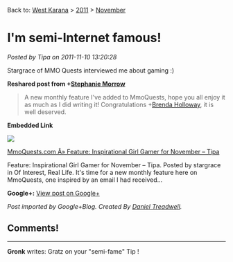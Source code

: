 Back to: [West Karana](/posts/westkarana.md) > [2011](/posts/2011/westkarana.md) > [November](./westkarana.md)
# I'm semi-Internet famous!

*Posted by Tipa on 2011-11-10 13:20:28*

Stargrace of MMO Quests interviewed me about gaming :)  
  
**Reshared post from +[Stephanie Morrow](https://plus.google.com/101848509345653775667)**  

> A new monthly feature I've added to MmoQuests, hope you all enjoy it as much as I did writing it! Congratulations +[Brenda Holloway](https://plus.google.com/108460561201888322767), it is well deserved.


 **Embedded Link**


 
 ![](http://images0-focus-opensocial.googleusercontent.com/gadgets/proxy?container=focus&gadget=a&resize_h=100&url=http%3A%2F%2Fmmoquests.com%2Fwp-content%2Fuploads%2F2011%2F11%2Fgoogleplus-westkarana-logo.jpg)
 
 [MmoQuests.com Â» Feature: Inspirational Girl Gamer for November – Tipa](http://mmoquests.com/2011/11/10/feature-inspirational-girl-gamer-for-november-tipa/)  

 Feature: Inspirational Girl Gamer for November – Tipa. Posted by stargrace in Of Interest, Real Life. It's time for a new monthly feature here on MmoQuests, one inspired by an email I had received...  

 

**Google+:** [View post on Google+](https://plus.google.com/117882733048699436235/posts/MHxnssqSAbB)

  
  
*Post imported by Google+Blog. Created By [Daniel Treadwell](http://minimali.se/).*
## Comments!
---
**Gronk** writes: Gratz on your "semi-fame" Tip ! 
